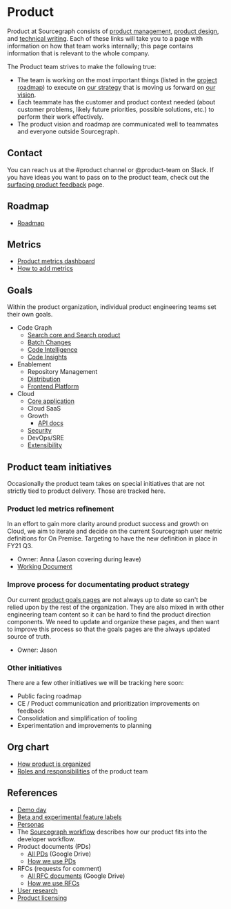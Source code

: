 # Product

Product at Sourcegraph consists of [product management](product_management/index.md), [product design](design/index.md), and [technical writing](technical_writing/index.md). Each of these links will take you to a page with information on how that team works internally; this page contains information that is relevant to the whole company.

The Product team strives to make the following true:

- The team is working on the most important things (listed in the [project roadmap](https://docs.google.com/document/d/1cBsE9801DcBF9chZyMnxRdolqM_1c2pPyGQz15QAvYI/edit?usp=sharing)) to execute on [our strategy](../direction/index.md) that is moving us forward on [our vision](../company/strategy.md).
- Each teammate has the customer and product context needed (about customer problems, likely future priorities, possible solutions, etc.) to perform their work effectively.
- The product vision and roadmap are communicated well to teammates and everyone outside Sourcegraph.

## Contact

You can reach us at the #product channel or @product-team on Slack. If you have ideas you want to pass on to the product team, check out the [surfacing product feedback](surfacing_product_feedback.md) page.

## Roadmap

- [Roadmap](roadmap.md)

## Metrics

- [Product metrics dashboard](https://sourcegraph.looker.com/dashboards/127)
- [How to add metrics](../ops/bizops/analytics.md#How-to)

## Goals

Within the product organization, individual product engineering teams set their own goals.

- Code Graph
  - [Search core and Search product](../engineering/search/goals.md)
  - [Batch Changes](../engineering/batch-changes/direction.md)
  - [Code Intelligence](../engineering/code-intelligence/goals.md)
  - [Code Insights](../engineering/developer-insights/code-insights/goals.md)
- Enablement
  - Repository Management
  - [Distribution](../engineering/distribution/goals.md)
  - [Frontend Platform](../engineering/developer-insights/frontend-platform/goals.md)
- Cloud
  - [Core application](../engineering/core-application/goals.md)
  - Cloud SaaS
  - Growth
    - [API docs](../engineering/developer-insights/api-docs/goals.md)
  - [Security](../engineering/security/goals.md)
  - DevOps/SRE
  - [Extensibility](../engineering/developer-insights/extensibility/goals.md)

## Product team initiatives

Occasionally the product team takes on special initiatives that are not strictly tied to product delivery. Those are tracked here.

### Product led metrics refinement

In an effort to gain more clarity around product success and growth on Cloud, we aim to iterate and decide on the current Sourcegraph user metric definitions for On Premise. Targeting to have the new definition in place in FY21 Q3.

- Owner: Anna (Jason covering during leave)
- [Working Document](https://docs.google.com/document/d/1o0dLmdRRI6uWIuAg_8VQw25KnTM1CBDKKR2K91SxpAI/edit#)

### Improve process for documentating product strategy

Our current [product goals pages](index.md#goals) are not always up to date so can't be relied upon by the rest of the organization. They are also mixed in with other engineering team content so it can be hard to find the product direction components. We need to update and organize these pages, and then want to improve this process so that the goals pages are the always updated source of truth.

- Owner: Jason

### Other initiatives

There are a few other initiatives we will be tracking here soon:

- Public facing roadmap
- CE / Product communication and prioritization improvements on feedback
- Consolidation and simplification of tooling
- Experimentation and improvements to planning

## Org chart

- [How product is organized](product_org.md)
- [Roles and responsibilities](roles/index.md) of the product team

## References

- [Demo day](./demo_day.md)
- [Beta and experimental feature labels](./beta_and_experimental_feature_labels.md)
- [Personas](../marketing/personas.md)
- The [Sourcegraph workflow](../workflow/index.md) describes how our product fits into the developer workflow.
- Product documents (PDs)
  - [All PDs](https://drive.google.com/drive/folders/1UbuN9izpTj7ppJiduKI5tid8GEFuAiEx) (Google Drive)
  - [How we use PDs](product_documents.md)
- RFCs (requests for comment)
  - [All RFC documents](https://drive.google.com/drive/folders/1zP3FxdDlcSQGC1qvM9lHZRaHH4I9Jwwa) (Google Drive)
  - [How we use RFCs](../communication/rfcs/index.md)
- [User research](./user_research/index.md)
- [Product licensing](licensing.md)
